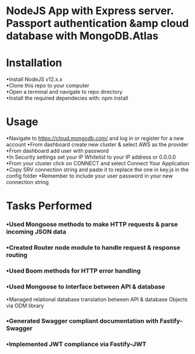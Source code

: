 # NodeJS App with Express server. Passport authentication &amp cloud database with MongoDB.Atlas

# Installation   
•Install NodeJS v12.x.x   
•Clone this repo to your computer    
•Open a terminal and navigate to repo directory    
•Install the required dependecies with: npm install

# Usage   
•Navigate to https://cloud.mongodb.com/ and log in or register for a new account
 •From dashboard create new cluster & select AWS as the provider 
 •From dashboard add user with password    
•In Security settings set your IP Whitelist to your IP address or 0.0.0.0  
•From your cluster click on CONNECT and select Connect Your Application   
•Copy SRV connection string and paste it to replace the one in key.js in the config folder
•Remember to include your user password in your new connection string


# Tasks Performed  
### •Used Mongoose methods to make HTTP requests & parse incoming JSON data  
### •Created Router node module to handle request & response routing  
### •Used Boom methods for HTTP error handling 
### •Used Mongoose to interface between API & database  
•Managed relational database translation between API & database Objects via ODM library  
### •Generated Swagger compliant documentation with Fastify-Swagger  
### •Implemented JWT compliance via Fastify-JWT
